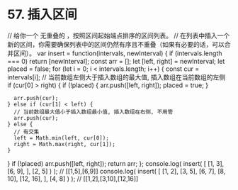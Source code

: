 # 57. 插入区间

// 给你一个 无重叠的 ，按照区间起始端点排序的区间列表。
// 在列表中插入一个新的区间，你需要确保列表中的区间仍然有序且不重叠（如果有必要的话，可以合并区间）。
var insert = function(intervals, newInterval) {
  if (intervals.length === 0) return [newInterval];
  const arr = [];
  let [left, right] = newInterval;
  let placed = false;
  for (let i = 0; i < intervals.length; i++) {
    const cur = intervals[i];
    // 当前数组左侧大于插入数组的最大值, 插入数组在当前数组的左侧
    if (cur[0] > right) {
      if (!placed) {
        arr.push([left, right]);
        placed = true;
      }

      arr.push(cur);
    } else if (cur[1] < left) {
      // 当前数组最大值小于插入数组最小值, 插入数组在右侧, 不用管
      arr.push(cur);
    } else {
      // 有交集
      left = Math.min(left, cur[0]);
      right = Math.max(right, cur[1]);
    }
  }
  if (!placed) arr.push([left, right]);
  return arr;
};
console.log(
  insert(
    [
      [1, 3],
      [6, 9],
    ],
    [2, 5]
  )
); // [[1,5],[6,9]]
console.log(
  insert(
    [
      [1, 2],
      [3, 5],
      [6, 7],
      [8, 10],
      [12, 16],
    ],
    [4, 8]
  )
); // [[1,2],[3,10],[12,16]]
